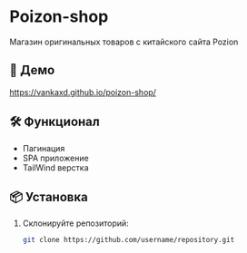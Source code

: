 # Poizon-shop

Магазин оригинальных товаров с китайского сайта Pozion 

## 🚀 Демо
https://vankaxd.github.io/poizon-shop/

## 🛠️ Функционал
- Пагинация
- SPA приложение
- TailWind верстка

## 📦 Установка

1. Склонируйте репозиторий:
   ```bash
   git clone https://github.com/username/repository.git
